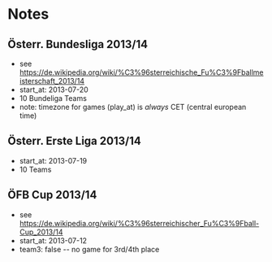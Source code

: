 # Notes

## Österr. Bundesliga 2013/14

- see <https://de.wikipedia.org/wiki/%C3%96sterreichische_Fu%C3%9Fballmeisterschaft_2013/14>
- start_at: 2013-07-20
- 10 Bundeliga Teams
- note: timezone for games (play_at) is *always* CET (central european time)

## Österr. Erste Liga 2013/14

- start_at: 2013-07-19
- 10 Teams

## ÖFB Cup 2013/14

- see <https://de.wikipedia.org/wiki/%C3%96sterreichischer_Fu%C3%9Fball-Cup_2013/14>
- start_at: 2013-07-12
- team3: false      -- no game for 3rd/4th place
